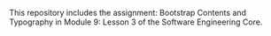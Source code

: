 This repository includes the assignment: Bootstrap Contents and Typography in Module 9: Lesson 3 of the Software Engineering Core.